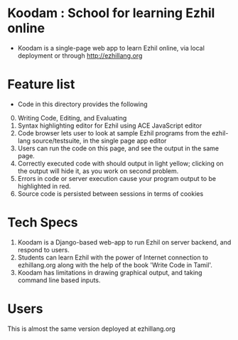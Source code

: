 Koodam : School for learning Ezhil online
=========================================
* Koodam is a single-page web app to learn Ezhil online, via local deployment or through http://ezhillang.org

Feature list
============
* Code in this directory provides the following
0. Writing Code, Editing, and Evaluating
1. Syntax highlighting editor for Ezhil using ACE JavaScript editor 
2. Code browser lets user to look at sample Ezhil programs from the ezhil-lang source/testsuite, in the single page app editor
3. Users can run the code on this page, and see the output in the same page.
4. Correctly executed code with should output in light yellow; clicking on the output will hide it, as you work on second problem.
5. Errors in code or server execution cause your program output  to be highlighted in red.
6. Source code is persisted between sessions in terms of cookies

Tech Specs
==========
1. Koodam is a Django-based web-app to run Ezhil on server backend, and respond to users.
2. Students can learn Ezhil with the power of Internet connection to ezhillang.org along with the help of the book 'Write Code in Tamil'.
3. Koodam has limitations in drawing graphical output, and taking command line based inputs.

Users
=====
This is almost the same version deployed at ezhillang.org
